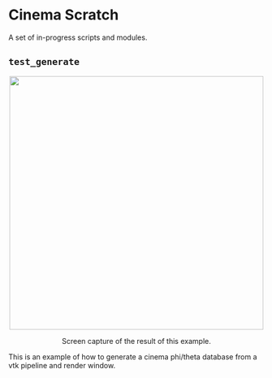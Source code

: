 # Cinema Scratch

A set of in-progress scripts and modules.

## `test_generate`

<p align="center">
    <img width="500" src="img/test_generate.png"/>
</p>
<p align="center">Screen capture of the result of this example.</p>

This is an example of how to generate a cinema phi/theta database from a vtk pipeline and render window.
